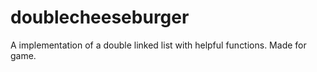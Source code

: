 # doublecheeseburger
A implementation of a double linked list with helpful functions. 
Made for game. 